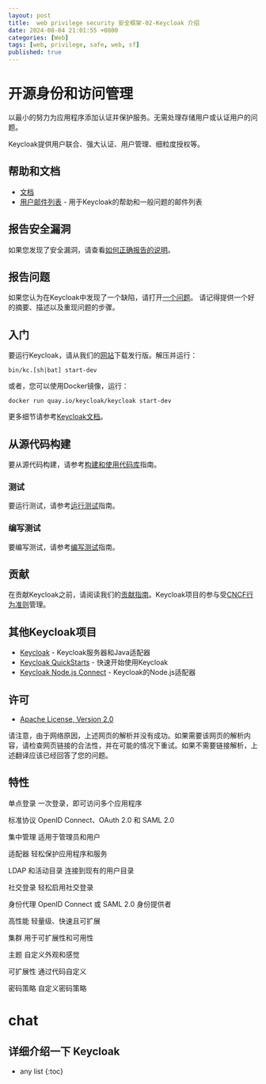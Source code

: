```yaml
---
layout: post
title:  web privilege security 安全框架-02-Keycloak 介绍
date: 2024-08-04 21:01:55 +0800
categories: [Web]
tags: [web, privilege, safe, web, sf]
published: true
---
```


# 开源身份和访问管理

以最小的努力为应用程序添加认证并保护服务。无需处理存储用户或认证用户的问题。

Keycloak提供用户联合、强大认证、用户管理、细粒度授权等。

## 帮助和文档

* [文档](https://www.keycloak.org/documentation.html)
* [用户邮件列表](https://groups.google.com/d/forum/keycloak-user) - 用于Keycloak的帮助和一般问题的邮件列表

## 报告安全漏洞

如果您发现了安全漏洞，请查看[如何正确报告的说明](https://github.com/keycloak/keycloak/security/policy)。

## 报告问题

如果您认为在Keycloak中发现了一个缺陷，请打开[一个问题](https://github.com/keycloak/keycloak/issues)。
请记得提供一个好的摘要、描述以及重现问题的步骤。

## 入门

要运行Keycloak，请从我们的[网站](https://www.keycloak.org/downloads.html)下载发行版。解压并运行：

    bin/kc.[sh|bat] start-dev

或者，您可以使用Docker镜像，运行：

    docker run quay.io/keycloak/keycloak start-dev

更多细节请参考[Keycloak文档](https://www.keycloak.org/documentation.html)。

## 从源代码构建

要从源代码构建，请参考[构建和使用代码库](docs/building.md)指南。

### 测试

要运行测试，请参考[运行测试](docs/tests.md)指南。

### 编写测试

要编写测试，请参考[编写测试](docs/tests-development.md)指南。

## 贡献

在贡献Keycloak之前，请阅读我们的[贡献指南](CONTRIBUTING.md)。Keycloak项目的参与受[CNCF行为准则](https://github.com/cncf/foundation/blob/main/code-of-conduct.md)管理。

## 其他Keycloak项目

* [Keycloak](https://github.com/keycloak/keycloak) - Keycloak服务器和Java适配器
* [Keycloak QuickStarts](https://github.com/keycloak/keycloak-quickstarts) - 快速开始使用Keycloak
* [Keycloak Node.js Connect](https://github.com/keycloak/keycloak-nodejs-connect) - Keycloak的Node.js适配器

## 许可

* [Apache License, Version 2.0](https://www.apache.org/licenses/LICENSE-2.0)

请注意，由于网络原因，上述网页的解析并没有成功。如果需要该网页的解析内容，请检查网页链接的合法性，并在可能的情况下重试。如果不需要链接解析，上述翻译应该已经回答了您的问题。


## 特性

单点登录
一次登录，即可访问多个应用程序

标准协议
OpenID Connect、OAuth 2.0 和 SAML 2.0

集中管理
适用于管理员和用户

适配器
轻松保护应用程序和服务

LDAP 和活动目录
连接到现有的用户目录

社交登录
轻松启用社交登录

身份代理
OpenID Connect 或 SAML 2.0 身份提供者

高性能
轻量级、快速且可扩展

集群
用于可扩展性和可用性

主题
自定义外观和感觉

可扩展性
通过代码自定义

密码策略
自定义密码策略


# chat

## 详细介绍一下 Keycloak


* any list
{:toc}